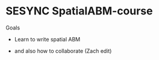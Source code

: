 # SESYNC SpatialABM-course

Goals

- Learn to write spatial ABM

- and also how to collaborate (Zach edit)
